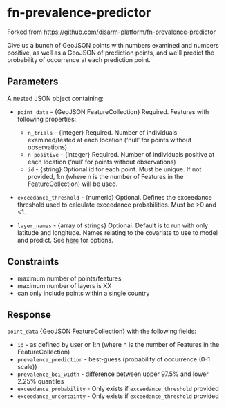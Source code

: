# fn-prevalence-predictor

Forked from https://github.com/disarm-platform/fn-prevalence-predictor

Give us a bunch of GeoJSON points with numbers examined and numbers positive, as well as a GeoJSON of prediction points, and we'll predict the probability of occurrence at each prediction point.

## Parameters

A nested JSON object containing:
- `point_data` - {GeoJSON FeatureCollection} Required. Features with following properties:
  - `n_trials` - {integer} Required. Number of individuals examined/tested at each location (‘null’ for points without observations)
  - `n_positive` - {integer} Required. Number of individuals positive at each location (‘null’ for points without observations)
  - `id` - {string} Optional id for each point. Must be unique. If not provided, 1:n (where n is the number of Features in the FeatureCollection) will be used.
  
- `exceedance_threshold` - {numeric} Optional. Defines the exceedance threshold used to calculate exceedance probabilities. Must be >0 and <1. 

- `layer_names` - {array of strings} Optional. Default is to run with only latitude and longitude. Names relating to the covariate to use to model and predict. See [here](https://github.com/disarm-platform/fn-covariate-extractor/blob/master/SPECS.md) for options.


## Constraints

- maximum number of points/features
- maximum number of layers is XX
- can only include points within a single country

## Response

`point_data` {GeoJSON FeatureCollection} with the following fields: 
- `id` - as defined by user or 1:n (where n is the number of Features in the FeatureCollection)
- `prevalence_prediction` - best-guess (probability of occurrence (0-1 scale))
- `prevalence_bci_width` - difference between upper 97.5% and lower 2.25% quantiles
- `exceedance_probability` - Only exists if `exceedance_threshold` provided
- `exceedance_uncertainty` - Only exists if `exceedance_threshold` provided
